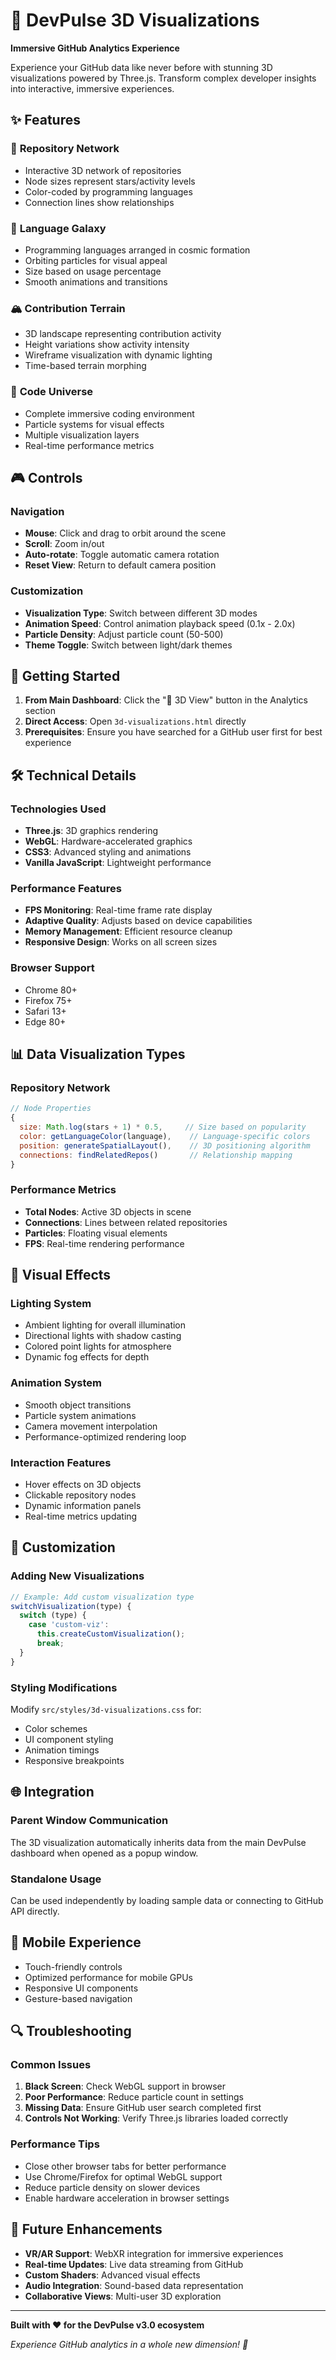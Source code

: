 # 🌌 DevPulse 3D Visualizations

**Immersive GitHub Analytics Experience**

Experience your GitHub data like never before with stunning 3D visualizations powered by Three.js. Transform complex developer insights into interactive, immersive experiences.

## ✨ Features

### 🌟 **Repository Network**
- Interactive 3D network of repositories
- Node sizes represent stars/activity levels
- Color-coded by programming languages
- Connection lines show relationships

### 🌌 **Language Galaxy**
- Programming languages arranged in cosmic formation
- Orbiting particles for visual appeal
- Size based on usage percentage
- Smooth animations and transitions

### 🏔️ **Contribution Terrain**
- 3D landscape representing contribution activity
- Height variations show activity intensity
- Wireframe visualization with dynamic lighting
- Time-based terrain morphing

### 🌠 **Code Universe**
- Complete immersive coding environment
- Particle systems for visual effects
- Multiple visualization layers
- Real-time performance metrics

## 🎮 Controls

### **Navigation**
- **Mouse**: Click and drag to orbit around the scene
- **Scroll**: Zoom in/out
- **Auto-rotate**: Toggle automatic camera rotation
- **Reset View**: Return to default camera position

### **Customization**
- **Visualization Type**: Switch between different 3D modes
- **Animation Speed**: Control animation playback speed (0.1x - 2.0x)
- **Particle Density**: Adjust particle count (50-500)
- **Theme Toggle**: Switch between light/dark themes

## 🚀 Getting Started

1. **From Main Dashboard**: Click the "🌌 3D View" button in the Analytics section
2. **Direct Access**: Open `3d-visualizations.html` directly
3. **Prerequisites**: Ensure you have searched for a GitHub user first for best experience

## 🛠️ Technical Details

### **Technologies Used**
- **Three.js**: 3D graphics rendering
- **WebGL**: Hardware-accelerated graphics
- **CSS3**: Advanced styling and animations
- **Vanilla JavaScript**: Lightweight performance

### **Performance Features**
- **FPS Monitoring**: Real-time frame rate display
- **Adaptive Quality**: Adjusts based on device capabilities
- **Memory Management**: Efficient resource cleanup
- **Responsive Design**: Works on all screen sizes

### **Browser Support**
- Chrome 80+
- Firefox 75+
- Safari 13+
- Edge 80+

## 📊 Data Visualization Types

### **Repository Network**
```javascript
// Node Properties
{
  size: Math.log(stars + 1) * 0.5,     // Size based on popularity
  color: getLanguageColor(language),    // Language-specific colors
  position: generateSpatialLayout(),    // 3D positioning algorithm
  connections: findRelatedRepos()       // Relationship mapping
}
```

### **Performance Metrics**
- **Total Nodes**: Active 3D objects in scene
- **Connections**: Lines between related repositories
- **Particles**: Floating visual elements
- **FPS**: Real-time rendering performance

## 🎨 Visual Effects

### **Lighting System**
- Ambient lighting for overall illumination
- Directional lights with shadow casting
- Colored point lights for atmosphere
- Dynamic fog effects for depth

### **Animation System**
- Smooth object transitions
- Particle system animations
- Camera movement interpolation
- Performance-optimized rendering loop

### **Interaction Features**
- Hover effects on 3D objects
- Clickable repository nodes
- Dynamic information panels
- Real-time metrics updating

## 🔧 Customization

### **Adding New Visualizations**
```javascript
// Example: Add custom visualization type
switchVisualization(type) {
  switch (type) {
    case 'custom-viz':
      this.createCustomVisualization();
      break;
  }
}
```

### **Styling Modifications**
Modify `src/styles/3d-visualizations.css` for:
- Color schemes
- UI component styling
- Animation timings
- Responsive breakpoints

## 🌐 Integration

### **Parent Window Communication**
The 3D visualization automatically inherits data from the main DevPulse dashboard when opened as a popup window.

### **Standalone Usage**
Can be used independently by loading sample data or connecting to GitHub API directly.

## 📱 Mobile Experience

- Touch-friendly controls
- Optimized performance for mobile GPUs
- Responsive UI components
- Gesture-based navigation

## 🔍 Troubleshooting

### **Common Issues**
1. **Black Screen**: Check WebGL support in browser
2. **Poor Performance**: Reduce particle count in settings
3. **Missing Data**: Ensure GitHub user search completed first
4. **Controls Not Working**: Verify Three.js libraries loaded correctly

### **Performance Tips**
- Close other browser tabs for better performance
- Use Chrome/Firefox for optimal WebGL support
- Reduce particle density on slower devices
- Enable hardware acceleration in browser settings

## 🎯 Future Enhancements

- **VR/AR Support**: WebXR integration for immersive experiences
- **Real-time Updates**: Live data streaming from GitHub
- **Custom Shaders**: Advanced visual effects
- **Audio Integration**: Sound-based data representation
- **Collaborative Views**: Multi-user 3D exploration

---

**Built with ❤️ for the DevPulse v3.0 ecosystem**

*Experience GitHub analytics in a whole new dimension! 🚀*
